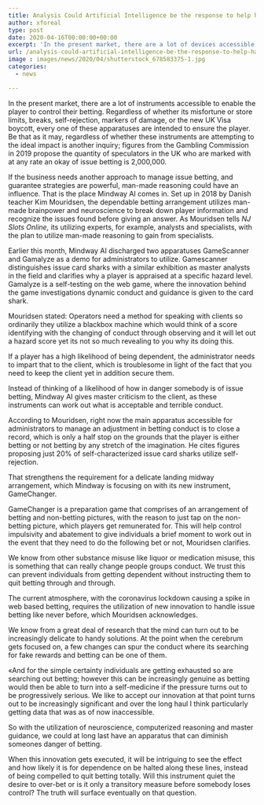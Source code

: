 ```yaml
---
title: Analysis Could Artificial Intelligence be the response to help handle issue betting
author: xforeal 
type: post
date: 2020-04-16T00:00:00+00:00
excerpt: 'In the present market, there are a lot of devices accessible to enable the player to control their gambling '
url: /analysis-could-artificial-intelligence-be-the-response-to-help-handle-issue-betting/
image : images/news/2020/04/shutterstock_678583375-1.jpg
categories:
  - news

---
```

In the present market, there are a lot of instruments accessible to enable the player to control their betting. Regardless of whether its misfortune or store limits, breaks, self-rejection, markers of damage, or the new UK Visa boycott, every one of these apparatuses are intended to ensure the player. Be that as it may, regardless of whether these instruments are attempting to the ideal impact is another inquiry; figures from the Gambling Commission in 2019 propose the quantity of speculators in the UK who are marked with at any rate an okay of issue betting is 2,000,000. 

If the business needs another approach to manage issue betting, and guarantee strategies are powerful, man-made reasoning could have an influence. That is the place Mindway AI comes in. Set up in 2018 by Danish teacher Kim Mouridsen, the dependable betting arrangement utilizes man-made brainpower and neuroscience to break down player information and recognize the issues found before giving an answer. As Mouridsen tells <em data-stringify-type="italic">NJ Slots Online, </em>its utilizing experts, for example, analysts and specialists, with the plan to utilize man-made reasoning to gain from specialists. 

Earlier this month, Mindway AI discharged two apparatuses GameScanner and Gamalyze as a demo for administrators to utilize. Gamescanner distinguishes issue card sharks with a similar exhibition as master analysts in the field and clarifies why a player is appraised at a specific hazard level. Gamalyze is a self-testing on the web game, where the innovation behind the game investigations dynamic conduct and guidance is given to the card shark. 

Mouridsen stated: Operators need a method for speaking with clients so ordinarily they utilize a blackbox machine which would think of a score identifying with the changing of conduct through observing and it will let out a hazard score yet its not so much revealing to you why its doing this. 

If a player has a high likelihood of being dependent, the administrator needs to impart that to the client, which is troublesome in light of the fact that you need to keep the client yet in addition secure them. 

Instead of thinking of a likelihood of how in danger somebody is of issue betting, Mindway AI gives master criticism to the client, as these instruments can work out what is acceptable and terrible conduct. 

According to Mouridsen, right now the main apparatus accessible for administrators to manage an adjustment in betting conduct is to close a record, which is only a half stop on the grounds that the player is either betting or not betting by any stretch of the imagination. He cites figures proposing just 20&percnt; of self-characterized issue card sharks utilize self-rejection. 

That strengthens the requirement for a delicate landing midway arrangement, which Mindway is focusing on with its new instrument, GameChanger. 

GameChanger is a preparation game that comprises of an arrangement of betting and non-betting pictures, with the reason to just tap on the non-betting picture, which players get remunerated for. This will help control impulsivity and abatement to give individuals a brief moment to work out in the event that they need to do the following bet or not, Mouridsen clarifies. 

We know from other substance misuse like liquor or medication misuse, this is something that can really change people groups conduct. We trust this can prevent individuals from getting dependent without instructing them to quit betting through and through. 

The current atmosphere, with the coronavirus lockdown causing a spike in web based betting, requires the utilization of new innovation to handle issue betting like never before, which Mouridsen acknowledges. 

We know from a great deal of research that the mind can turn out to be increasingly delicate to handy solutions. At the point when the cerebrum gets focused on, a few changes can spur the conduct where its searching for fake rewards and betting can be one of them. 

&#171;And for the simple certainty individuals are getting exhausted so are searching out betting; however this can be increasingly genuine as betting would then be able to turn into a self-medicine if the pressure turns out to be progressively serious. We like to accept our innovation at that point turns out to be increasingly significant and over the long haul I think particularly getting data that was as of now inaccessible. 

So with the utilization of neuroscience, computerized reasoning and master guidance, we could at long last have an apparatus that can diminish someones danger of betting. 

When this innovation gets executed, it will be intriguing to see the effect and how likely it is for dependence on be halted along these lines, instead of being compelled to quit betting totally. Will this instrument quiet the desire to over-bet or is it only a transitory measure before somebody loses control? The truth will surface eventually on that question.